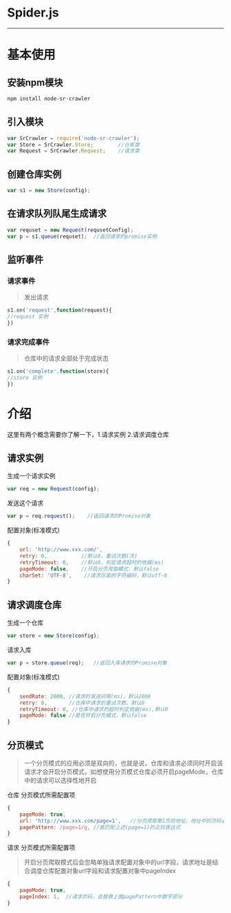 # Spider.js

---
# 基本使用
## 安装npm模块
```bash
npm install node-sr-crawler
```
## 引入模块
```js
var SrCrawler = require('node-sr-crawler');
var Store = SrCrawler.Store;        //仓库类
var Request = SrCrawler.Request;    //请求类
```
## 创建仓库实例
```js
var s1 = new Store(config);
```

## 在请求队列队尾生成请求
```js
var requset = new Request(requsetConfig);
var p = s1.queue(requset);  //返回请求的promise实例
```


## 监听事件
### 请求事件
> 发出请求

```js
s1.on('request',function(request){
//request 实例
})
```

### 请求完成事件
> 仓库中的请求全部处于完成状态

```js
s1.on('complete',function(store){
//store 实例
})
```

# 介绍
这里有两个概念需要你了解一下，1.请求实例 2.请求调度仓库
## 请求实例
生成一个请求实例
```js
var req = new Request(config);
```
发送这个请求
```js
var p = req.request();    //返回请求的Promise对象
```
配置对象(标准模式)
```js
{
    url: 'http://www.xxx.com/',
    retry: 0,           //默认0，重试次数(次)
    retryTimeout: 0,    //默认0，判定请求超时的依据(ms)
    pageMode: false,    //开启分页爬取模式，默认false
    charSet: 'UTF-8',    //请求压面的字符编码，默认utf-8
}
```

## 请求调度仓库
生成一个仓库
```js
var store = new Store(config);
```
请求入库
```js
var p = store.queue(req);   //返回入库请求的Promise对象
```
配置对象(标准模式)
```js
{
    sendRate: 2000, //请求的发送间隔(ms)，默认2000
    retry: 0,       //仓库中请求的重试次数，默认0
    retryTimeout: 0, //仓库中请求的超时判定依据(ms),默认0
    pageMode: false //是否开启分页模式，默认false
}
```
## 分页模式
> 一个分页模式的应用必须是双向的，也就是说，仓库和请求必须同时开启该请求才会开启分页模式，如想使用分页模式仓库必须开启pageMode，仓库中的请求可以选择性地开启

仓库 分页模式所需配置项
```js
{
    pageMode: true, 
    url: 'http://www.xxx.com/page=1',   //分页爬取第1页的地址，地址中的页码必须是单数
    pagePattern: /page=1/g, //能匹配上述(page=1)的正则表达式
}
```
请求 分页模式所需配置项
> 开启分页爬取模式后会忽略单独请求配置对象中的url字段，请求地址是结合调度仓库配置对象url字段和请求配置对象中pageIndex

```js
{
    pageMode: true,
    pageIndex: 1,  //请求页码，会替换上面pagePattern中数字部分
}
```






